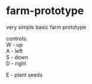 # farm-prototype
very simple basic farm prototype

controls:\
W - up\
A - left\
S - down\
D - right

E - plant seeds

